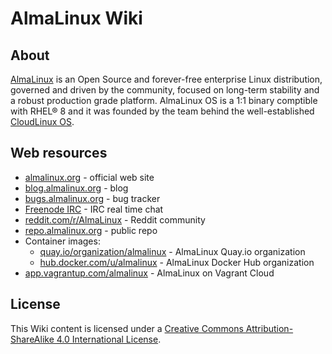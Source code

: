 # AlmaLinux Wiki


## About

[AlmaLinux](https://almalinux.org/) is an Open Source and forever-free enterprise Linux distribution, governed and driven by the community, focused on long-term stability and a robust production grade platform. AlmaLinux OS is a 1:1 binary comptible with RHEL® 8 and it was founded by the team behind the well-established [CloudLinux OS](https://www.cloudlinux.com/all-products/product-overview/cloudlinuxos).


## Web resources

* [almalinux.org](https://almalinux.org/) - official web site
* [blog.almalinux.org](https://blog.almalinux.org) - blog
* [bugs.almalinux.org](https://bugs.almalinux.org) - bug tracker
* [Freenode IRC](https://webchat.freenode.net/#almalinux) - IRC real time chat
* [reddit.com/r/AlmaLinux](https://www.reddit.com/r/AlmaLinux/) - Reddit community
* [repo.almalinux.org](https://repo.almalinux.org/) - public repo
* Container images:
  * [quay.io/organization/almalinux](https://quay.io/organization/almalinux) - AlmaLinux Quay.io organization
  * [hub.docker.com/u/almalinux](https://hub.docker.com/u/almalinux) - AlmaLinux Docker Hub organization
* [app.vagrantup.com/almalinux](https://app.vagrantup.com/almalinux) - AlmaLinux on Vagrant Cloud


## License

This Wiki content is licensed under a [Creative Commons Attribution-ShareAlike
4.0 International License](https://creativecommons.org/licenses/by-sa/4.0/).
